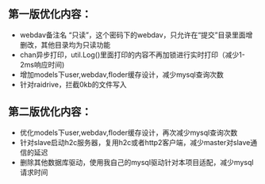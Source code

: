 ## 第一版优化内容：

 * webdav备注名 “只读”，这个密码下的webdav，只允许在“提交”目录里面增删改，其他目录均为只读功能
 * chan异步打印，util.Log()里面打印的内容不再加锁进行实时打印（减少1-2ms响应时间)
 * 增加models下user,webdav,floder缓存设计，减少mysql查询次数
 * 针对raidrive，拦截0kb的文件写入

## 第二版优化内容：

 * 优化models下user,webdav,floder缓存设计，再次减少mysql查询次数
 * 针对slave启动h2c服务器，复用h2c或者http2客户端，减少master对slave通信的延迟
 * 删除其他数据库驱动，使用我自己的mysql驱动针对本项目适配，减少mysql请求时间
